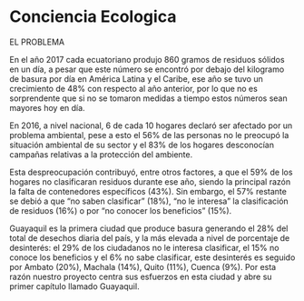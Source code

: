 # Conciencia Ecologica
 
EL PROBLEMA

En el año 2017 cada ecuatoriano produjo 860 gramos de residuos sólidos en un día, a pesar que este número se encontró por debajo del kilogramo de basura por día en América Latina y el Caribe, ese año se tuvo un crecimiento de 48% con respecto al año anterior, por lo que no es sorprendente que si no se tomaron medidas a tiempo estos números sean mayores hoy en día. 

En 2016, a nivel nacional, 6 de cada 10 hogares declaró ser afectado por un problema ambiental, pese a esto el 56% de las personas no le preocupó la situación ambiental de su sector y el 83% de los hogares  desconocían campañas relativas a la protección del ambiente. 

Esta despreocupación contribuyó, entre otros factores, a que el 59% de los hogares no clasificaran residuos durante ese año, siendo la principal razón la falta de contenedores específicos (43%). Sin embargo, el 57% restante se debió a que “no saben clasificar” (18%), “no le interesa”  la clasificación de residuos (16%)  o por “no conocer los beneficios” (15%).

Guayaquil es la primera ciudad que produce basura generando el 28% del total de desechos diaria del país, y la más elevada a nivel de porcentaje de desinterés: el 29% de los ciudadanos no le interesa clasificar, el 15% no conoce los beneficios y el 6% no sabe clasificar, este desinterés es seguido por Ambato (20%), Machala (14%), Quito (11%), Cuenca (9%). Por esta razón nuestro proyecto centra sus esfuerzos en esta ciudad y abre su primer capítulo llamado Guayaquil.
